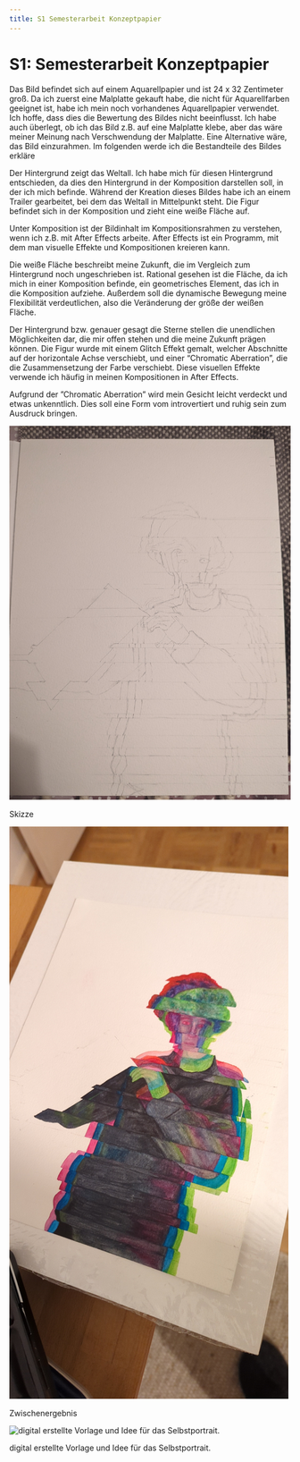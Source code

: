 ```yaml
---
title: S1 Semesterarbeit Konzeptpapier
---
```

# S1: Semesterarbeit Konzeptpapier

Das Bild befindet sich auf einem Aquarellpapier und ist 24 x 32 Zentimeter groß. Da ich zuerst eine Malplatte gekauft habe, die nicht für Aquarellfarben geeignet ist, habe ich mein noch vorhandenes Aquarellpapier verwendet. Ich hoffe, dass dies die Bewertung des Bildes nicht beeinflusst. Ich habe auch überlegt, ob ich das Bild z.B. auf eine Malplatte klebe, aber das wäre meiner Meinung nach Verschwendung der Malplatte. Eine Alternative wäre, das Bild einzurahmen. Im folgenden werde ich die Bestandteile des Bildes erkläre

Der Hintergrund zeigt das Weltall. Ich habe mich für diesen Hintergrund entschieden, da dies den Hintergrund in der Komposition darstellen soll, in der ich mich befinde. Während der Kreation dieses Bildes habe ich an einem Trailer gearbeitet, bei dem das Weltall in Mittelpunkt steht. Die Figur befindet sich in der Komposition und zieht eine weiße Fläche auf. 

Unter Komposition ist der Bildinhalt im Kompositionsrahmen zu verstehen, wenn ich z.B. mit After Effects arbeite. After Effects ist ein Programm, mit dem man visuelle Effekte und Kompositionen kreieren kann.

Die weiße Fläche beschreibt meine Zukunft, die im Vergleich zum Hintergrund noch ungeschrieben ist. Rational gesehen ist die Fläche, da ich mich in einer Komposition befinde, ein geometrisches Element, das ich in die Komposition aufziehe. Außerdem soll die dynamische Bewegung meine Flexibilität verdeutlichen, also die Veränderung der größe der weißen Fläche. 

Der Hintergrund bzw. genauer gesagt die Sterne stellen die unendlichen Möglichkeiten dar, die mir offen stehen und die meine Zukunft prägen können. Die Figur wurde mit einem Glitch Effekt gemalt, welcher Abschnitte auf der horizontale Achse verschiebt, und einer “Chromatic Aberration”, die die Zusammensetzung der Farbe verschiebt. Diese visuellen Effekte verwende ich häufig in meinen Kompositionen in After Effects. 

Aufgrund der ”Chromatic Aberration” wird mein Gesicht leicht verdeckt und etwas unkenntlich. Dies soll eine Form vom introvertiert und ruhig sein zum Ausdruck bringen.

![Skizze](./S1_Semesterarbeit_Konzeptpapier/PXL_20230105_155939696.jpg)

Skizze

![Zwischenergebnis](./S1_Semesterarbeit_Konzeptpapier/Snapchat-154357158.jpg)

Zwischenergebnis

![digital erstellte Vorlage und Idee für das Selbstportrait.](./S1_Semesterarbeit_Konzeptpapier/kunst_Comp_1_2023-01-02_21.44.30.png)

digital erstellte Vorlage und Idee für das Selbstportrait.